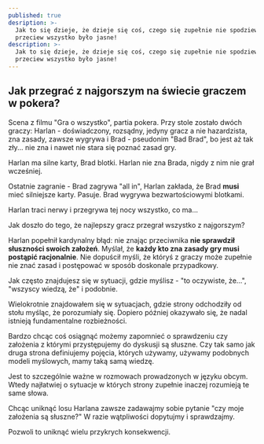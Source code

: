 ```yaml
---
published: true
desription: >-
  Jak to się dzieje, że dzieje się coś, czego się zupełnie nie spodziewamy? Choć
  przeciew wszystko było jasne!
description: >-
  Jak to się dzieje, że dzieje się coś, czego się zupełnie nie spodziewamy? Choć
  przeciew wszystko było jasne!
---
```

## Jak przegrać z najgorszym na świecie graczem w pokera?

Scena z filmu "Gra o wszystko", partia pokera. Przy stole zostało dwóch graczy: Harlan - doświadczony, rozsądny, jedyny gracz a nie hazardzista, zna zasady, zawsze wygrywa i Brad - pseudonim "Bad Brad", bo jest aż tak zły... nie zna i nawet nie stara się poznać zasad gry. 

Harlan ma silne karty, Brad blotki. Harlan nie zna Brada, nigdy z nim nie grał wcześniej. 

Ostatnie zagranie - Brad zagrywa "all in", Harlan zakłada, że Brad **musi** mieć silniejsze karty. Pasuje. Brad wygrywa bezwartościowymi blotkami. 

Harlan traci nerwy i przegrywa tej nocy wszystko, co ma...

Jak doszło do tego, że najlepszy gracz przegrał wszystko z najgorszym?

Harlan popełnił kardynalny błąd: nie znając przeciwnika **nie sprawdził słuszności swoich założeń**. Myślał, że **każdy kto zna zasady gry musi postąpić racjonalnie**. Nie dopuścił myśli, że któryś z graczy może zupełnie nie znać zasad i postępować w sposób doskonale przypadkowy.

Jak często znajdujesz się w sytuacji, gdzie myślisz - "to oczywiste, że...", "wszyscy wiedzą, że" i podobnie.

Wielokrotnie znajdowałem się w sytuacjach, gdzie strony odchodziły od stołu myśląc, że porozumiały się. Dopiero później okazywało się, że nadal istnieją fundamentalne rozbieżności.

Bardzo chcąc coś osiągnąć możemy zapomnieć o sprawdzeniu czy założenia z którymi przystępujemy do dyskusji są słuszne. Czy tak samo jak druga strona definiujemy pojęcia, których używamy, używamy podobnych modeli myślowych, mamy taką samą wiedzę.

Jest to szczególnie ważne w rozmowach prowadzonych w języku obcym. Wtedy najłatwiej o sytuacje w których strony zupełnie inaczej rozumieją te same słowa.

Chcąc uniknąć losu Harlana zawsze zadawajmy sobie pytanie "czy moje założenia są słuszne?"
W razie wątpliwości dopytujmy i sprawdzajmy. 

Pozwoli to uniknąć wielu przykrych konsekwencji.

